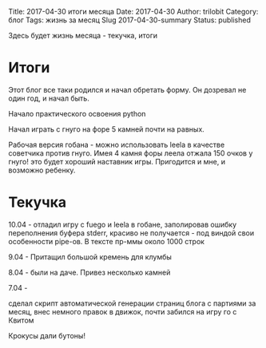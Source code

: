 ﻿Title: 2017-04-30 итоги месяца
Date: 2017-04-30 
Author: trilobit
Category: блог
Tags: жизнь за месяц
Slug 2017-04-30-summary
Status: published

Здесь будет жизнь месяца - текучка, итоги

Итоги
=====

Этот блог все таки родился и начал обретать форму. Он дозревал не один год, и начал быть.

Начало практического освоения python

Начал играть с гнуго на форе 5 камней почти на равных.

Рабочая версия гобана - можно использовать leela в качестве советчика против гнуго. Имея 4 камня форы
леела отжала 150 очков у гнуго! это будет хороший наставник игры. Пригодится и мне, и возможно ребенку.

Текучка
=======

10.04 - отладил игру с fuego и leela в гобане, заполировав ошибку переполнения буфера stderr,
красиво не получается - под виндой свои особенности pipe-ов. В тексте пр-ммы около 1000 строк

9.04 - Притащил большой кремень для клумбы

8.04 - были на даче. Привез несколько камней

7.04 - 

сделал скрипт автоматической генерации страниц блога с партиями за месяц, внес немного
правок в движок, почти забился на игру го с Квитом

Крокусы дали бутоны!